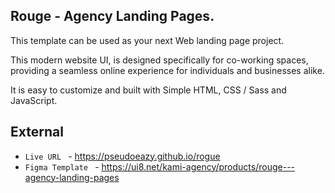 ## Rouge - Agency Landing Pages.

This template can be used as your next Web landing page project. 

This modern website UI, is designed specifically for co-working spaces, providing a seamless online experience for individuals and businesses alike. 

It is easy to customize and built with Simple HTML, CSS / Sass and JavaScript.

  
## External

- `Live URL ` - https://pseudoeazy.github.io/rogue
- `Figma Template ` - https://ui8.net/kami-agency/products/rouge---agency-landing-pages




